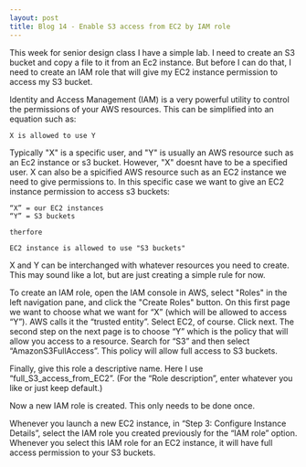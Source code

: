 ```yaml
---
layout: post
title: Blog 14 - Enable S3 access from EC2 by IAM role
---
```


This week for senior design class I have a simple lab. I need to create an S3 bucket and copy a file to it from an Ec2 instance. But before I can do that, I need to create an IAM role that will give my EC2 instance permission to access my S3 bucket. 

Identity and Access Management (IAM) is a very powerful utility to control the permissions of your AWS resources. This can be simplified into an equation such as:

    X is allowed to use Y
    
Typically "X" is a specific user, and "Y" is usually an AWS resource such as an Ec2 instance or s3 bucket. However, "X" doesnt have to be a specified user. X can also be a spicified AWS resource such as an EC2 instance we need to give permissions to. In this specific case we want to give an EC2 instance permission to access s3 buckets:

    “X” = our EC2 instances
    “Y” = S3 buckets
    
    therfore
    
    EC2 instance is allowed to use "S3 buckets"
    
X and Y can be interchanged with whatever resources you need to create. This may sound like a lot, but are just creating a simple rule for now. 

To create an IAM role, open the IAM console in AWS, select "Roles" in the left navigation pane, and click the "Create Roles" button. On this first page we want to choose what we want for “X” (which will be allowed to access “Y”). AWS calls it the “trusted entity”. Select EC2, of course. Click next. The second step on the next page is to choose “Y” which is the policy that will allow you access to a resource. Search for “S3” and then select “AmazonS3FullAccess”. This policy will allow full access to S3 buckets.

Finally, give this role a descriptive name. Here I use “full_S3_access_from_EC2”. (For the “Role description”, enter whatever you like or just keep default.)

Now a new IAM role is created. This only needs to be done once.

Whenever you launch a new EC2 instance, in “Step 3: Configure Instance Details”, select the IAM role you created previously for the “IAM role” option. Whenever you select this IAM role for an EC2 instance, it will have full access permission to your S3 buckets.
